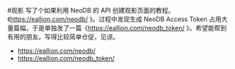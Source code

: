 #观影 写了个如果利用 NeoDB 的 API 创建观影页面的教程。《https://eallion.com/neodb/ 》。过程中发现生成 NeoDB Access Token 占用大量篇幅，于是单独发了一篇《https://eallion.com/neodb_token/ 》。希望能帮到有用的朋友。写得比较简单仓促，见谅。<ul><li>https://eallion.com/neodb/</li><li>https://eallion.com/neodb_token/</li></ul>